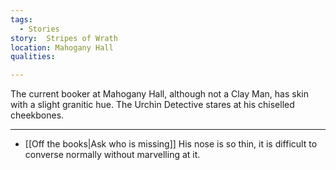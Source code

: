 ```yaml
---
tags:
  - Stories
story:  Stripes of Wrath
location: Mahogany Hall
qualities:

---
```


The current booker at Mahogany Hall, although not a Clay Man, has skin with a slight granitic hue. The Urchin Detective stares at his chiselled cheekbones.

---

- [[Off the books|Ask who is missing]]
	His nose is so thin, it is difficult to converse normally without marvelling at it.
